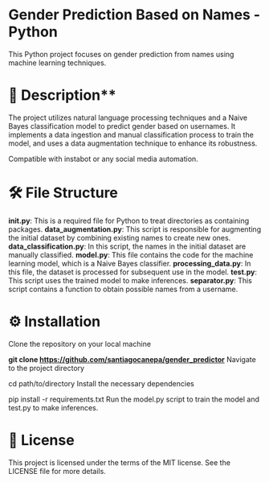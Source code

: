 # Gender Prediction Based on Names - Python
This Python project focuses on gender prediction from names using machine learning techniques.

# 📄 Description**
The project utilizes natural language processing techniques and a Naive Bayes classification model to predict gender based on usernames. It implements a data ingestion and manual classification process to train the model, and uses a data augmentation technique to enhance its robustness.

Compatible with instabot or any social media automation.

# 🛠️ File Structure
**init.py**: This is a required file for Python to treat directories as containing packages.
**data_augmentation.py**: This script is responsible for augmenting the initial dataset by combining existing names to create new ones.
**data_classification.py**: In this script, the names in the initial dataset are manually classified.
**model.py**: This file contains the code for the machine learning model, which is a Naive Bayes classifier.
**processing_data.py**: In this file, the dataset is processed for subsequent use in the model.
**test.py**: This script uses the trained model to make inferences.
**separator.py**: This script contains a function to obtain possible names from a username.

# ⚙️ Installation
Clone the repository on your local machine


**git clone https://github.com/santiagocanepa/gender_predictor**
Navigate to the project directory

cd path/to/directory
Install the necessary dependencies

pip install -r requirements.txt
Run the model.py script to train the model and test.py to make inferences.

# 📃 License
This project is licensed under the terms of the MIT license. See the LICENSE file for more details.

